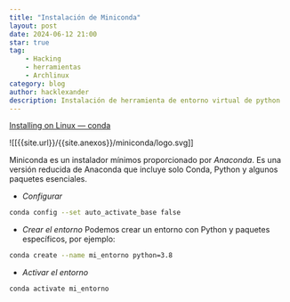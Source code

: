 ```yaml
---
title: "Instalación de Miniconda"
layout: post
date: 2024-06-12 21:00
star: true
tag:
    - Hacking 
    - herramientas
    - Archlinux
category: blog
author: hacklexander
description: Instalación de herramienta de entorno virtual de python
---
```



[Installing on Linux — conda](https://docs.conda.io/projects/conda/en/latest/user-guide/install/linux.html) 


![[{{site.url}}/{{site.anexos}}/miniconda/logo.svg]]


Miniconda es un instalador mínimos proporcionado por *Anaconda*. Es una versión reducida de Anaconda que incluye solo Conda, Python y algunos paquetes esenciales.

- *Configurar*

```bash
conda config --set auto_activate_base false
```


- *Crear el entorno*
	Podemos crear un entorno con Python y paquetes específicos, por ejemplo:

```bash
conda create --name mi_entorno python=3.8
```

- *Activar el entorno* 

```bash
conda activate mi_entorno
```


